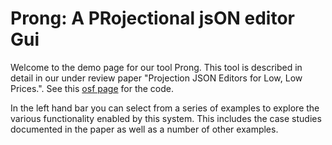 # Prong: A PRojectional jsON editor Gui

Welcome to the demo page for our tool Prong.
This tool is described in detail in our under review paper "Projection JSON Editors for Low, Low Prices.".
See this [osf page](https://osf.io/rvyjp/?view_only=8c611e8ffbe142da989a0937b0fcbb2f) for the code.

In the left hand bar you can select from a series of examples to explore the various functionality enabled by this system.
This includes the case studies documented in the paper as well as a number of other examples.
